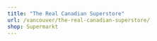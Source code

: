 ```yaml
---
title: "The Real Canadian Superstore"
url: /vancouver/the-real-canadian-superstore/
shop: Supermarkt
---
```

